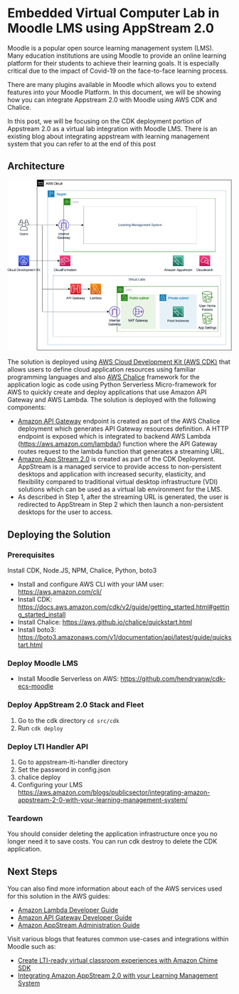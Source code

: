 # Embedded Virtual Computer Lab in Moodle LMS using AppStream 2.0

Moodle is a popular open source learning management system (LMS). Many education institutions are using Moodle to provide an online learning platform for their students to achieve their learning goals. It is especially critical due to the impact of Covid-19 on the face-to-face learning process. 

There are many plugins available in Moodle which allows you to extend features into your Moodle Platform. In this document, we will be showing how you can integrate Appstream 2.0 with Moodle using AWS CDK and Chalice. 

In this post, we will be focusing on the CDK deployment portion of Appstream 2.0 as a virtual lab integration with Moodle LMS. There is an existing blog about integrating appstream with learning management system that you can refer to at the end of this post

## Architecture

![Solution Overview](/docs/images/Solution-Appstream.jpg "Solution Overview")

The solution is deployed using [AWS Cloud Development Kit (AWS CDK)](https://aws.amazon.com/cdk/) that allows users to define cloud application resources using familiar programming languages and also [AWS Chalice](https://aws.github.io/chalice/) framework for the application logic as code using Python Serverless Micro-framework for AWS to quickly create and deploy applications that use Amazon API Gateway and AWS Lambda. The solution is deployed with the following components:

- [Amazon API Gateway](https://aws.amazon.com/api-gateway/) endpoint is created as part of the AWS Chalice deployment which generates API Gateway resources definition. A HTTP endpoint is exposed which is integrated to backend AWS Lambda (https://aws.amazon.com/lambda/) function where the API Gateway routes request to the lambda function that generates a streaming URL. 
- [Amazon App Stream 2.0](https://aws.amazon.com/appstream2/) is created as part of the CDK Deployment. AppStream is a managed service to provide access to non-persistent desktops and application with increased security, elasticity, and flexibility compared to traditional virtual desktop infrastructure (VDI) solutions which can be used as a virtual lab environment for the LMS.
- As described in Step 1, after the streaming URL is generated, the user is redirected to AppStream in Step 2 which then launch a non-persistent desktops for the user to access.

## Deploying the Solution

### Prerequisites

Install CDK, Node.JS, NPM,
Chalice, Python, boto3

- Install and configure AWS CLI with your IAM user: https://aws.amazon.com/cli/
- Install CDK: https://docs.aws.amazon.com/cdk/v2/guide/getting_started.html#getting_started_install
- Install Chalice: https://aws.github.io/chalice/quickstart.html
- Install boto3: https://boto3.amazonaws.com/v1/documentation/api/latest/guide/quickstart.html

### Deploy Moodle LMS

- Install Moodle Serverless on AWS: https://github.com/hendryanw/cdk-ecs-moodle

### Deploy AppStream 2.0 Stack and Fleet

1. Go to the cdk directory `cd src/cdk`
2. Run `cdk deploy`

### Deploy LTI Handler API

1. Go to appstream-lti-handler directory
2. Set the password in config.json
2. chalice deploy
3. Configuring your LMS https://aws.amazon.com/blogs/publicsector/integrating-amazon-appstream-2-0-with-your-learning-management-system/

### Teardown

You should consider deleting the application infrastructure once you no longer need it to save costs. You can run cdk destroy to delete the CDK application.

## Next Steps

You can also find more information about each of the AWS services used for this solution in the AWS guides:

- [Amazon Lambda Developer Guide](https://docs.aws.amazon.com/lambda/latest/dg/welcome.html)
- [Amazon API Gateway Developer Guide](https://docs.aws.amazon.com/apigateway/latest/developerguide/welcome.html)
- [Amazon AppStream Administration Guide](https://docs.aws.amazon.com/appstream2/latest/developerguide/what-is-appstream.html)

Visit various blogs that features common use-cases and integrations within Moodle such as:

- [Create LTI-ready virtual classroom experiences with Amazon Chime SDK](https://aws.amazon.com/blogs/business-productivity/create-lti-ready-virtual-classroom-experiences-with-amazon-chime-sdk/)
- [Integrating Amazon AppStream 2.0 with your Learning Management System](https://aws.amazon.com/blogs/publicsector/integrating-amazon-appstream-2-0-with-your-learning-management-system/)



